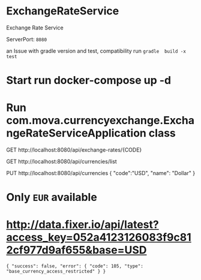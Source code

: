 # ExchangeRateService
Exchange Rate Service

ServerPort: `8080`


an Issue with gradle version and test, compatibility
run `gradle  build -x test`

# Start run docker-compose up -d
# Run com.mova.currencyexchange.ExchangeRateServiceApplication class

GET http://localhost:8080/api/exchange-rates/{CODE}

GET http://localhost:8080/api/currencies/list

PUT http://localhost:8080/api/currencies
{
"code":"USD",
"name": "Dollar"
}

# Only `EUR` available
# http://data.fixer.io/api/latest?access_key=052a4123126083f9c812cf977d9af655&base=USD
`
{
"success": false,
"error": {
"code": 105,
"type": "base_currency_access_restricted"
}
}
`


